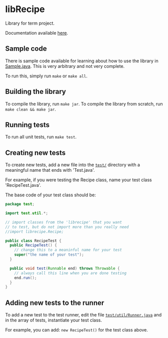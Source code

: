 # libRecipe

Library for term project.

Documentation available [here](https://segbk.github.io/term-project/).

## Sample code

There is sample code available for learning about how to use the library
in [Sample.java](Sample.java). This is very arbitrary and not very complete.

To run this, simply run `make` or `make all`.

## Building the library

To compile the library, run `make jar`.
To compile the library from scratch, run `make clean && make jar`.

## Running tests

To run all unit tests, run `make test`.

## Creating new tests

To create new tests, add a new file into the [`test/`](test) directory with
a meaningful name that ends with 'Test.java'.

For example, if you were testing the Recipe class, name your test class
'RecipeTest.java'.

The base code of your test class should be:

```java
package test;

import test.util.*;

// import classes from the 'librecipe' that you want
// to test, but do not import more than you really need
//import librecipe.Recipe;

public class RecipeTest {
  public RecipeTest() {
    // change this to a meaninful name for your test
    super("the name of your test");
  }

  public void test(Runnable end) throws Throwable {
    // always call this line when you are done testing
    end.run();
  }
}
```

## Adding new tests to the runner

To add a new test to the test runner, edit the file [`test/util/Runner.java`](test/util/Runner.java)
and in the array of tests, instantiate your test class.

For example, you can add: `new RecipeTest()` for the test class above.
